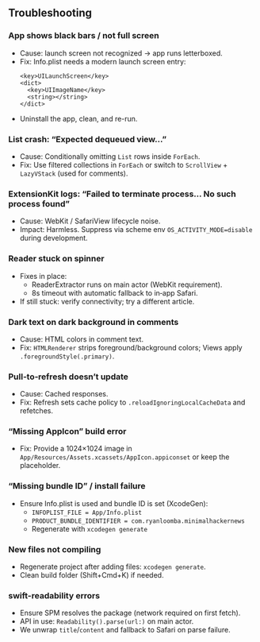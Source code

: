 ## Troubleshooting

### App shows black bars / not full screen
- Cause: launch screen not recognized → app runs letterboxed.
- Fix: Info.plist needs a modern launch screen entry:
  ```
  <key>UILaunchScreen</key>
  <dict>
    <key>UIImageName</key>
    <string></string>
  </dict>
  ```
- Uninstall the app, clean, and re-run.

### List crash: “Expected dequeued view…”
- Cause: Conditionally omitting `List` rows inside `ForEach`.
- Fix: Use filtered collections in `ForEach` or switch to `ScrollView` + `LazyVStack` (used for comments).

### ExtensionKit logs: “Failed to terminate process… No such process found”
- Cause: WebKit / SafariView lifecycle noise.
- Impact: Harmless. Suppress via scheme env `OS_ACTIVITY_MODE=disable` during development.

### Reader stuck on spinner
- Fixes in place:
  - ReaderExtractor runs on main actor (WebKit requirement).
  - 8s timeout with automatic fallback to in‑app Safari.
- If still stuck: verify connectivity; try a different article.

### Dark text on dark background in comments
- Cause: HTML colors in comment text.
- Fix: `HTMLRenderer` strips foreground/background colors; Views apply `.foregroundStyle(.primary)`.

### Pull‑to‑refresh doesn’t update
- Cause: Cached responses.
- Fix: Refresh sets cache policy to `.reloadIgnoringLocalCacheData` and refetches.

### “Missing AppIcon” build error
- Fix: Provide a 1024×1024 image in `App/Resources/Assets.xcassets/AppIcon.appiconset` or keep the placeholder.

### “Missing bundle ID” / install failure
- Ensure Info.plist is used and bundle ID is set (XcodeGen):
  - `INFOPLIST_FILE = App/Info.plist`
  - `PRODUCT_BUNDLE_IDENTIFIER = com.ryanloomba.minimalhackernews`
  - Regenerate with `xcodegen generate`

### New files not compiling
- Regenerate project after adding files: `xcodegen generate`.
- Clean build folder (Shift+Cmd+K) if needed.

### swift-readability errors
- Ensure SPM resolves the package (network required on first fetch).
- API in use: `Readability().parse(url:)` on main actor.
- We unwrap `title`/`content` and fallback to Safari on parse failure.
